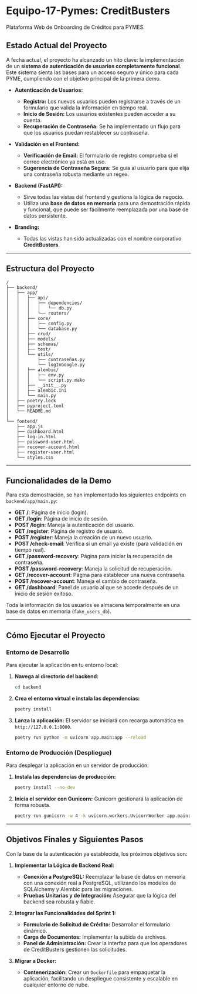 # Equipo-17-Pymes: CreditBusters

Plataforma Web de Onboarding de Créditos para PYMES.

## Estado Actual del Proyecto

A fecha actual, el proyecto ha alcanzado un hito clave: la implementación de un **sistema de autenticación de usuarios completamente funcional**. Este sistema sienta las bases para un acceso seguro y único para cada PYME, cumpliendo con el objetivo principal de la primera demo.

- **Autenticación de Usuarios:**
  - **Registro:** Los nuevos usuarios pueden registrarse a través de un formulario que valida la información en tiempo real.
  - **Inicio de Sesión:** Los usuarios existentes pueden acceder a su cuenta.
  - **Recuperación de Contraseña:** Se ha implementado un flujo para que los usuarios puedan restablecer su contraseña.

- **Validación en el Frontend:**
  - **Verificación de Email:** El formulario de registro comprueba si el correo electrónico ya está en uso.
  - **Sugerencia de Contraseña Segura:** Se guía al usuario para que elija una contraseña robusta mediante un regex.

- **Backend (FastAPI):**
  - Sirve todas las vistas del frontend y gestiona la lógica de negocio.
  - Utiliza una **base de datos en memoria** para una demostración rápida y funcional, que puede ser fácilmente reemplazada por una base de datos persistente.

- **Branding:**
  - Todas las vistas han sido actualizadas con el nombre corporativo **CreditBusters**.

---

## Estructura del Proyecto

```
/
├── backend/
│   ├── app/
│   │   ├── api/
│   │   │   ├── dependencies/
│   │   │   │   └── db.py
│   │   │   └── routers/
│   │   ├── core/
│   │   │   ├── config.py
│   │   │   └── database.py
│   │   ├── crud/
│   │   ├── models/
│   │   ├── schemas/
│   │   ├── test/
│   │   └── utils/
│   │       ├── contraseñas.py
│   │       └── logInGoogle.py
│   │   ├── alembic/
│   │   │   ├── env.py
│   │   │   └── script.py.mako
│   │   ├── __init__.py
│   │   ├── alembic.ini
│   │   └── main.py
│   ├── poetry.lock
│   ├── pyproject.toml
│   └── README.md
│
└── fontend/
    ├── app.js
    ├── dashboard.html
    ├── log-in.html
    ├── password-user.html
    ├── recover-account.html
    ├── register-user.html
    └── styles.css
```

---

## Funcionalidades de la Demo

Para esta demostración, se han implementado los siguientes endpoints en `backend/app/main.py`:

- **GET /**: Página de inicio (login).
- **GET /login**: Página de inicio de sesión.
- **POST /login**: Maneja la autenticación del usuario.
- **GET /register**: Página de registro de usuario.
- **POST /register**: Maneja la creación de un nuevo usuario.
- **POST /check-email**: Verifica si un email ya existe (para validación en tiempo real).
- **GET /password-recovery**: Página para iniciar la recuperación de contraseña.
- **POST /password-recovery**: Maneja la solicitud de recuperación.
- **GET /recover-account**: Página para establecer una nueva contraseña.
- **POST /recover-account**: Maneja el cambio de contraseña.
- **GET /dashboard**: Panel de usuario al que se accede después de un inicio de sesión exitoso.

Toda la información de los usuarios se almacena temporalmente en una base de datos en memoria (`fake_users_db`).

---

## Cómo Ejecutar el Proyecto

### Entorno de Desarrollo

Para ejecutar la aplicación en tu entorno local:

1.  **Navega al directorio del backend:**
    ```bash
    cd backend
    ```

2.  **Crea el entorno virtual e instala las dependencias:**
    ```bash
    poetry install
    ```

3.  **Lanza la aplicación:**
    El servidor se iniciará con recarga automática en `http://127.0.0.1:8000`.
    ```bash
    poetry run python -m uvicorn app.main:app --reload
    ```

### Entorno de Producción (Despliegue)

Para desplegar la aplicación en un servidor de producción:

1.  **Instala las dependencias de producción:**
    ```bash
    poetry install --no-dev
    ```

2.  **Inicia el servidor con Gunicorn:**
    Gunicorn gestionará la aplicación de forma robusta.
    ```bash
    poetry run gunicorn -w 4 -k uvicorn.workers.UvicornWorker app.main:app
    ```

---

## Objetivos Finales y Siguientes Pasos

Con la base de la autenticación ya establecida, los próximos objetivos son:

1.  **Implementar la Lógica de Backend Real:**
    - **Conexión a PostgreSQL:** Reemplazar la base de datos en memoria con una conexión real a PostgreSQL, utilizando los modelos de SQLAlchemy y Alembic para las migraciones.
    - **Pruebas Unitarias y de Integración:** Asegurar que la lógica del backend sea robusta y fiable.

2.  **Integrar las Funcionalidades del Sprint 1:**
    - **Formulario de Solicitud de Crédito:** Desarrollar el formulario dinámico.
    - **Carga de Documentos:** Implementar la subida de archivos.
    - **Panel de Administración:** Crear la interfaz para que los operadores de CreditBusters gestionen las solicitudes.

3.  **Migrar a Docker:**
    - **Contenerización:** Crear un `Dockerfile` para empaquetar la aplicación, facilitando un despliegue consistente y escalable en cualquier entorno de nube.
